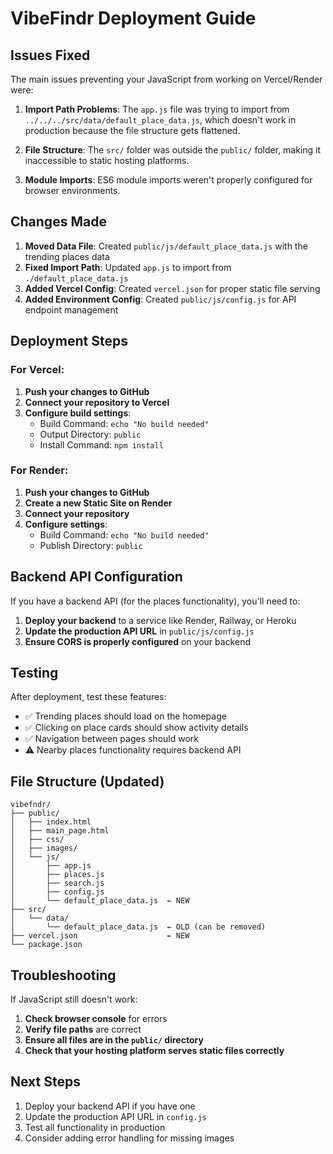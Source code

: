 # VibeFindr Deployment Guide

## Issues Fixed

The main issues preventing your JavaScript from working on Vercel/Render were:

1. **Import Path Problems**: The `app.js` file was trying to import from `../../../src/data/default_place_data.js`, which doesn't work in production because the file structure gets flattened.

2. **File Structure**: The `src/` folder was outside the `public/` folder, making it inaccessible to static hosting platforms.

3. **Module Imports**: ES6 module imports weren't properly configured for browser environments.

## Changes Made

1. **Moved Data File**: Created `public/js/default_place_data.js` with the trending places data
2. **Fixed Import Path**: Updated `app.js` to import from `./default_place_data.js`
3. **Added Vercel Config**: Created `vercel.json` for proper static file serving
4. **Added Environment Config**: Created `public/js/config.js` for API endpoint management

## Deployment Steps

### For Vercel:

1. **Push your changes to GitHub**
2. **Connect your repository to Vercel**
3. **Configure build settings**:
   - Build Command: `echo "No build needed"`
   - Output Directory: `public`
   - Install Command: `npm install`

### For Render:

1. **Push your changes to GitHub**
2. **Create a new Static Site on Render**
3. **Connect your repository**
4. **Configure settings**:
   - Build Command: `echo "No build needed"`
   - Publish Directory: `public`

## Backend API Configuration

If you have a backend API (for the places functionality), you'll need to:

1. **Deploy your backend** to a service like Render, Railway, or Heroku
2. **Update the production API URL** in `public/js/config.js`
3. **Ensure CORS is properly configured** on your backend

## Testing

After deployment, test these features:

- ✅ Trending places should load on the homepage
- ✅ Clicking on place cards should show activity details
- ✅ Navigation between pages should work
- ⚠️ Nearby places functionality requires backend API

## File Structure (Updated)

```
vibefndr/
├── public/
│   ├── index.html
│   ├── main_page.html
│   ├── css/
│   ├── images/
│   └── js/
│       ├── app.js
│       ├── places.js
│       ├── search.js
│       ├── config.js
│       └── default_place_data.js  ← NEW
├── src/
│   └── data/
│       └── default_place_data.js  ← OLD (can be removed)
├── vercel.json                    ← NEW
└── package.json
```

## Troubleshooting

If JavaScript still doesn't work:

1. **Check browser console** for errors
2. **Verify file paths** are correct
3. **Ensure all files are in the `public/` directory**
4. **Check that your hosting platform serves static files correctly**

## Next Steps

1. Deploy your backend API if you have one
2. Update the production API URL in `config.js`
3. Test all functionality in production
4. Consider adding error handling for missing images
